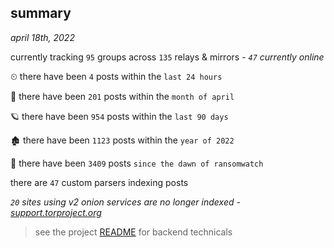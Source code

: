 
## summary
_april 18th, 2022_

currently tracking `95` groups across `135` relays & mirrors - _`47` currently online_

⏲ there have been `4` posts within the `last 24 hours`

🦈 there have been `201` posts within the `month of april`

🪐 there have been `954` posts within the `last 90 days`

🏚 there have been `1123` posts within the `year of 2022`

🦕 there have been `3409` posts `since the dawn of ransomwatch`

there are `47` custom parsers indexing posts

_`20` sites using v2 onion services are no longer indexed - [support.torproject.org](https://support.torproject.org/onionservices/v2-deprecation/)_

> see the project [README](https://github.com/thetanz/ransomwatch#ransomwatch--) for backend technicals
